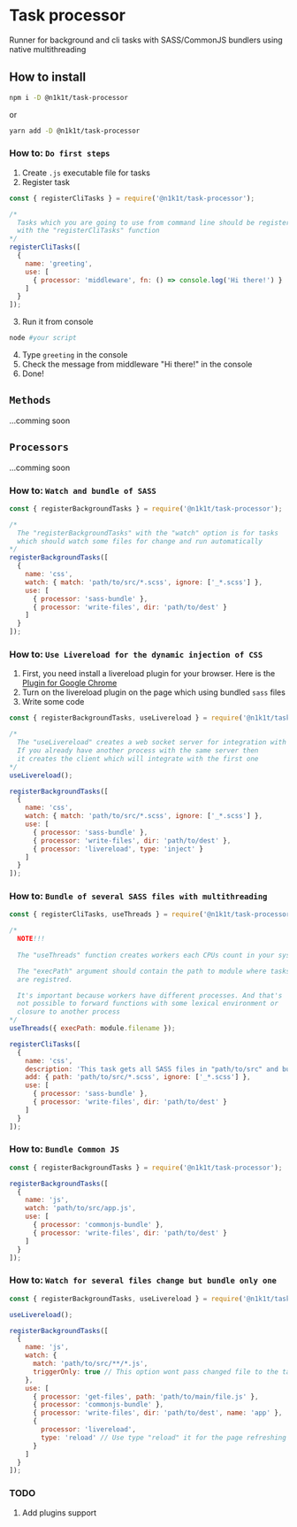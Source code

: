 # Task processor
Runner for background and cli tasks with SASS/CommonJS bundlers using native multithreading

## How to install
```bash
npm i -D @n1k1t/task-processor
```
or
```bash
yarn add -D @n1k1t/task-processor
```

### How to: `Do first steps`
1. Create `.js` executable file for tasks
2. Register task
```js
const { registerCliTasks } = require('@n1k1t/task-processor');

/*
  Tasks which you are going to use from command line should be registered 
  with the "registerCliTasks" function
*/
registerCliTasks([
  {
    name: 'greeting',
    use: [
      { processor: 'middleware', fn: () => console.log('Hi there!') }
    ]
  }
]);
```
3. Run it from console
```bash
node #your script
```
4. Type `greeting` in the console
5. Check the message from middleware "Hi there!" in the console 
6. Done!

## `Methods`
...comming soon

## `Processors`
...comming soon

### How to: `Watch and bundle of SASS`
```js
const { registerBackgroundTasks } = require('@n1k1t/task-processor');

/*
  The "registerBackgroundTasks" with the "watch" option is for tasks 
  which should watch some files for change and run automatically
*/
registerBackgroundTasks([
  {
    name: 'css',
    watch: { match: 'path/to/src/*.scss', ignore: ['_*.scss'] },
    use: [
      { processor: 'sass-bundle' },
      { processor: 'write-files', dir: 'path/to/dest' }
    ]
  }
]);
```

### How to: `Use Livereload for the dynamic injection of CSS`
1. First, you need install a livereload plugin for your browser. Here is the [Plugin for Google Chrome](https://chrome.google.com/webstore/detail/livereload/jnihajbhpnppcggbcgedagnkighmdlei?hl=ru)
2. Turn on the livereload plugin on the page which using bundled `sass` files
3. Write some code
```js
const { registerBackgroundTasks, useLivereload } = require('@n1k1t/task-processor');

/*
  The "useLivereload" creates a web socket server for integration with browser
  If you already have another process with the same server then 
  it creates the client which will integrate with the first one
*/
useLivereload();

registerBackgroundTasks([
  {
    name: 'css',
    watch: { match: 'path/to/src/*.scss', ignore: ['_*.scss'] },
    use: [
      { processor: 'sass-bundle' },
      { processor: 'write-files', dir: 'path/to/dest' },
      { processor: 'livereload', type: 'inject' }
    ]
  }
]);
```

### How to: `Bundle of several SASS files with multithreading`
```js
const { registerCliTasks, useThreads } = require('@n1k1t/task-processor');

/*
  NOTE!!!
  
  The "useThreads" function creates workers each CPUs count in your system

  The "execPath" argument should contain the path to module where tasks 
  are registred. 

  It's important because workers have different processes. And that's 
  not possible to forward functions with some lexical environment or 
  closure to another process
*/
useThreads({ execPath: module.filename });

registerCliTasks([
  {
    name: 'css',
    description: 'This task gets all SASS files in "path/to/src" and bundles they to "path/to/dest"',
    add: { path: 'path/to/src/*.scss', ignore: ['_*.scss'] },
    use: [
      { processor: 'sass-bundle' },
      { processor: 'write-files', dir: 'path/to/dest' }
    ]
  }
]);
```

### How to: `Bundle Common JS`
```js
const { registerBackgroundTasks } = require('@n1k1t/task-processor');

registerBackgroundTasks([
  {
    name: 'js',
    watch: 'path/to/src/app.js',
    use: [
      { processor: 'commonjs-bundle' },
      { processor: 'write-files', dir: 'path/to/dest' }
    ]
  }
]);
```

### How to: `Watch for several files change but bundle only one`
```js
const { registerBackgroundTasks, useLivereload } = require('@n1k1t/task-processor');

useLivereload();

registerBackgroundTasks([
  {
    name: 'js',
    watch: { 
      match: 'path/to/src/**/*.js', 
      triggerOnly: true // This option wont pass changed file to the task context
    },
    use: [
      { processor: 'get-files', path: 'path/to/main/file.js' },
      { processor: 'commonjs-bundle' },
      { processor: 'write-files', dir: 'path/to/dest', name: 'app' },
      { 
        processor: 'livereload', 
        type: 'reload' // Use type "reload" it for the page refreshing
      }
    ]
  }
]);
```

### TODO
1. Add plugins support